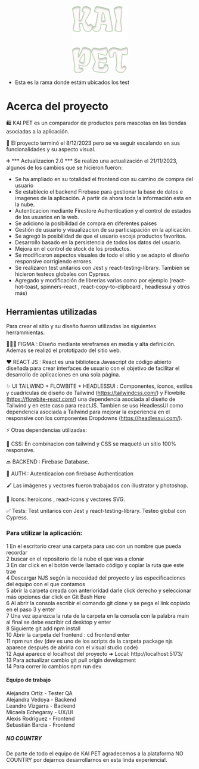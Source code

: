 <div align="center">
  <img width="150" src="./img-readme/KAI-PET.svg">
</div>

* Esta es la rama donde estám ubicados los test

# Acerca del proyecto

🛍️ KAI PET es un comparador de productos para mascotas en las tiendas asociadas a la aplicación.

🏁 El proyecto terminó el 8/12/2023 pero se va seguir escalando en sus funcionalidades y su aspecto visual.

➕ *** Actualizacion 2.0 *** Se realizo una actualización el 21/11/2023, algunos de los cambios que se hicieron fueron: 
- Se ha ampliado en su totalidad el frontend con su camino de compra del usuario 
- Se establecio el backend Firebase para gestionar la base de datos e imagenes de la aplicación. A partir de ahora toda la información esta en la nube.
- Autenticacion mediante Firestore Authentication y el control de estados de los usuarios en la web.
- Se adiciono la posibilidad de compra en diferentes paises
- Gestión de usuario y visualizacion de su particiapación en la aplicación.
- Se agregó la posibilidad de que el usuario escoja productos favoritos.
- Desarrollo basado en la persistencia de todos los datos del usuario.
- Mejora en el control de stock de los productos.
- Se modificaron aspectos visuales de todo el sitio y se adapto el diseño responsive corrigiendo errores.
- Se realizaron test unitarios con Jest y react-testing-library. Tambien se hicieron testeos globales con Cypress. 
- Agregado y modificación de librerias varias como por ejemplo (react-hot-toast, spinners-react , react-copy-to-clipboard , headlessui y otros más)

## Herramientas utilizadas
Para crear el sitio y su diseño fueron utilizadas las siguientes herrammientas. 

👩🏻‍🎨 FIGMA : Diseño mediante wireframes en media y alta definición. Ademas se realizó el prototipado del sitio web. 

❤️ REACT JS : React es una biblioteca Javascript de código abierto diseñada para crear interfaces de usuario con el objetivo de facilitar el desarrollo de aplicaciones en una sola página.

✨ UI TAILWIND + FLOWBITE + HEADLESSUI : Componentes, íconos, estilos y cuadrículas de diseño de Tailwind (https://tailwindcss.com/) y Flowbite (https://flowbite-react.com/) una dependencia asociada al diseño de Tailwind y en este caso para reactJS. Tambien se uso HeadlessUI como dependencia asociada a Tailwind para mejorar la experiencia en el responsive con los componentes Dropdowns (https://headlessui.com/).

⚡️ Otras dependencias utilizadas: 

📱 CSS: En combinacion con tailwind y CSS se maquetó un sitio 100% responsive.  

🔙 BACKEND : Firebase Database.

👤 AUTH : Autenticacion con firebase Authentication

🖌️ Las imágenes y vectores fueron trabajados con illustrator y photoshop.

💎 Icons: heroicons , react-icons y vectores SVG.

✅ Tests: Test unitarios con Jest y react-testing-library. Testeo global con Cypress.

### Para utilizar la aplicación: 

1 En el escritorio crear una carpeta para uso con un nombre que pueda recordar <br>
2 buscar en el repositorio de la nube  el que vas a clonar <br>
3 En dar click en el botón verde llamado código y copiar la ruta que este trae <br>
4 Descargar NJS según la necesidad del proyecto y las especificaciones del equipo con el que contamos <br>
5 abrir la carpeta creada con anterioridad darle click derecho y seleccionar más opciones  dar click en Git Bash Here <br>
6 Al abrir la consola escribir el comando git clone y se pega el link copiado en el paso 3 y enter <br>
7 Una vez aparezca la ruta de la carpeta en la consola con la palabra main al final se debe escribir cd desktop y enter <br>
8 Siguiente git add npm install <br> 
10 Abrir la carpeta del frontend  : cd frontend enter <br>
11 npm run dev (dev es uno de los scripts de la carpeta package njs aparece después de abrirla con el visual studio code) <br>
12 Aqui aparece el localhost del proyecto 
  ➜  Local:   http://localhost:5173/ <br>
13 Para actualizar cambio git pull origin development <br>
14 Para correr lo cambios npm run dev  <br>

#### Equipo de trabajo

Alejandra Ortiz - Tester QA <br>
Alejandra Vedoya - Backend <br>
Leandro Vizgarra - Backend <br>
Micaela Echegaray - UX/UI <br>
Alexis Rodriguez - Frontend <br>
Sebastián Barcia - Frontend <br>

##### NO COUNTRY
De parte de todo el equipo de KAI PET agradecemos a la plataforma NO COUNTRY por dejarnos desarrollarnos en esta linda experiencia!. 
